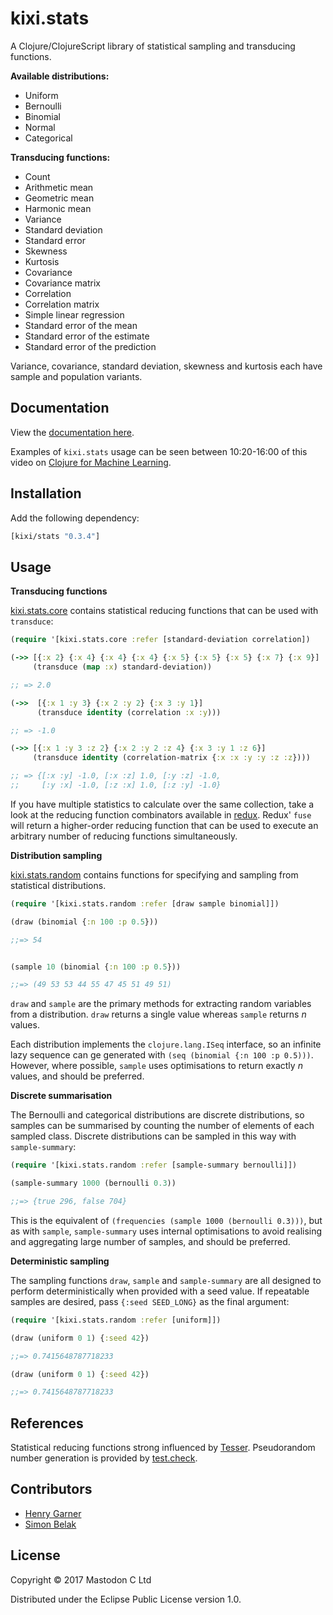 # kixi.stats

A Clojure/ClojureScript library of statistical sampling and transducing functions.

**Available distributions:**

* Uniform
* Bernoulli
* Binomial
* Normal
* Categorical

**Transducing functions:**

* Count
* Arithmetic mean
* Geometric mean
* Harmonic mean
* Variance
* Standard deviation
* Standard error
* Skewness
* Kurtosis
* Covariance
* Covariance matrix
* Correlation
* Correlation matrix
* Simple linear regression
* Standard error of the mean
* Standard error of the estimate
* Standard error of the prediction

Variance, covariance, standard deviation, skewness and kurtosis each have sample and population variants.

## Documentation

View the [documentation here](http://mastodonc.github.io/kixi.stats/).

Examples of `kixi.stats` usage can be seen between 10:20-16:00 of this video on [Clojure for Machine Learning](https://skillsmatter.com/skillscasts/9050-clojure-for-machine-learning).

## Installation

Add the following dependency:

```clojure
[kixi/stats "0.3.4"]
```

## Usage

**Transducing functions**

[kixi.stats.core](https://github.com/MastodonC/kixi.stats/blob/master/src/kixi/stats/core.cljc) contains statistical reducing functions that can be used with `transduce`:

```clojure
(require '[kixi.stats.core :refer [standard-deviation correlation])

(->> [{:x 2} {:x 4} {:x 4} {:x 4} {:x 5} {:x 5} {:x 5} {:x 7} {:x 9}]
     (transduce (map :x) standard-deviation))

;; => 2.0

(->>  [{:x 1 :y 3} {:x 2 :y 2} {:x 3 :y 1}]
      (transduce identity (correlation :x :y)))

;; => -1.0

(->> [{:x 1 :y 3 :z 2} {:x 2 :y 2 :z 4} {:x 3 :y 1 :z 6}]
     (transduce identity (correlation-matrix {:x :x :y :y :z :z})))

;; => {[:x :y] -1.0, [:x :z] 1.0, [:y :z] -1.0,
;;     [:y :x] -1.0, [:z :x] 1.0, [:z :y] -1.0}
```

If you have multiple statistics to calculate over the same collection, take a look at the reducing function combinators available in [redux](https://github.com/henrygarner/redux). Redux' `fuse` will return a higher-order reducing function that can be used to execute an arbitrary number of reducing functions simultaneously.

**Distribution sampling**

[kixi.stats.random](https://github.com/MastodonC/kixi.stats/blob/master/src/kixi/stats/random.cljc) contains functions for specifying and sampling from statistical distributions.

```clojure
(require '[kixi.stats.random :refer [draw sample binomial]])

(draw (binomial {:n 100 :p 0.5}))

;;=> 54


(sample 10 (binomial {:n 100 :p 0.5}))

;;=> (49 53 53 44 55 47 45 51 49 51)
```

`draw` and `sample` are the primary methods for extracting random variables from a distribution. `draw` returns a single value whereas `sample` returns _n_ values.

Each distribution implements the `clojure.lang.ISeq` interface, so an infinite lazy sequence can ge generated with `(seq (binomial {:n 100 :p 0.5)))`. However, where possible, `sample` uses optimisations to return exactly _n_ values, and should be preferred.

**Discrete summarisation**

The Bernoulli and categorical distributions are discrete distributions, so samples can be summarised by counting the number of elements of each sampled class. Discrete distributions can be sampled in this way with `sample-summary`:

```clojure
(require '[kixi.stats.random :refer [sample-summary bernoulli]])

(sample-summary 1000 (bernoulli 0.3))

;;=> {true 296, false 704}
```

This is the equivalent of `(frequencies (sample 1000 (bernoulli 0.3)))`, but as with `sample`, `sample-summary` uses internal optimisations to avoid realising and aggregating large number of samples, and should be preferred.

**Deterministic sampling**

The sampling functions `draw`, `sample` and `sample-summary` are all designed to perform deterministically when provided with a seed value. If repeatable samples are desired, pass `{:seed SEED_LONG}` as the final argument:

```clojure
(require '[kixi.stats.random :refer [uniform]])

(draw (uniform 0 1) {:seed 42})

;;=> 0.7415648787718233

(draw (uniform 0 1) {:seed 42})

;;=> 0.7415648787718233
```

## References

Statistical reducing functions strong influenced by [Tesser](https://github.com/aphyr/tesser).
Pseudorandom number generation is provided by [test.check](https://github.com/clojure/test.check/).

## Contributors

  * [Henry Garner](https://github.com/henrygarner)
  * [Simon Belak](https://github.com/sbelak)

## License

Copyright © 2017 Mastodon C Ltd

Distributed under the Eclipse Public License version 1.0.
